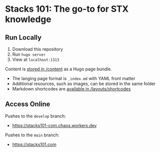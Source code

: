 # Stacks 101: The go-to for STX knowledge

## Run Locally

1. Download this repository
2. Run `hugo server`
3. View at `localhost:1313`

Content is [stored in /content](./content) as a Hugo page bundle.

- The langing page format is `_index.md` with YAML front matter
- Additional resources, such as images, can be stored in the same folder
- Markdown shortcodes are [available in /layouts/shortcodes](./layouts/shortcodes)

## Access Online

Pushes to the `develop` branch:

- https://stacks101-com.chaos.workers.dev

Pushes to the `main` branch:

- https://stacks101.com
